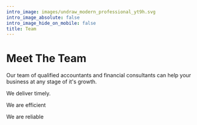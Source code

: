 ```yaml
---
intro_image: images/undraw_modern_professional_yt9h.svg
intro_image_absolute: false
intro_image_hide_on_mobile: false
title: Team
---
```


# Meet The Team

Our team of qualified accountants and financial consultants can help your business at any stage of it's growth.

We deliver timely.

We are efficient

We are reliable


